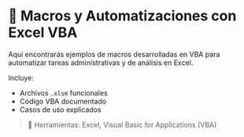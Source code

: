 # 📂 Macros y Automatizaciones con Excel VBA

Aquí encontrarás ejemplos de macros desarrolladas en VBA para automatizar tareas administrativas y de análisis en Excel.

Incluye:
- Archivos `.xlsm` funcionales
- Código VBA documentado
- Casos de uso explicados

> 🧰 Herramientas: Excel, Visual Basic for Applications (VBA)

